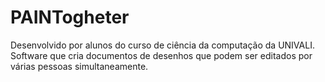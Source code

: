 # PAINTogheter

Desenvolvido por alunos do curso de ciência da computação da UNIVALI. <br>
Software que cria documentos de desenhos que podem ser editados por várias pessoas simultaneamente.
